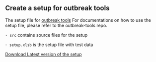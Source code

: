 ## Create a setup for outbreak tools


The setup file for [outbreak tools](https://github.com/epicentre-msf/outbreak-tools)
For documentations on how to use the setup file, please refer to the outbreak-tools repo.

`- src` contains source files for the setup

-` setup.xlsb` is the setup file with test data


[Download Latest version of the setup](https://github.com/epicentre-msf/outbreak-tools-setup/raw/main/setup.xlsb)
